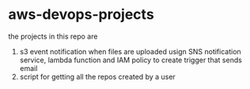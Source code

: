 # aws-devops-projects
the projects in this repo are
1. s3 event notification when files are uploaded usign SNS notification service, lambda function and IAM policy to create trigger that sends email
2. script for getting all the repos created by a user 
